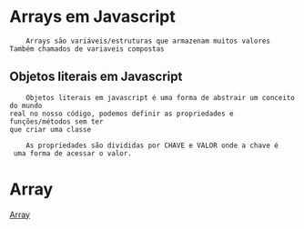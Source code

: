 # Arrays em Javascript
        Arrays são variáveis/estruturas que armazenam muitos valores
    Também chamados de variaveis compostas

## Objetos literais em Javascript
        Objetos literais em javascript é uma forma de abstrair um conceito do mundo 
    real no nosso código, podemos definir as propriedades e funções/métodos sem ter
    que criar uma classe
        
        As propriedades são divididas por CHAVE e VALOR onde a chave é 
     uma forma de acessar o valor.


# Array 
[Array](https://developer.mozilla.org/pt-BR/docs/Web/JavaScript/Reference/Global_Objects/Array)

